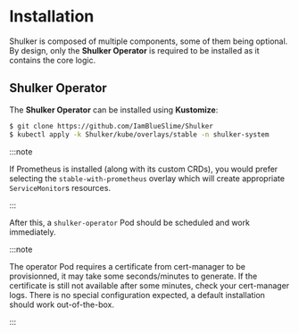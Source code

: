 # Installation

Shulker is composed of multiple components, some of them being optional. By design, only the **Shulker Operator** is required to be installed as it contains the core logic.

## Shulker Operator

The **Shulker Operator** can be installed using **Kustomize**:

```bash
$ git clone https://github.com/IamBlueSlime/Shulker
$ kubectl apply -k Shulker/kube/overlays/stable -n shulker-system
```

:::note

If Prometheus is installed (along with its custom CRDs), you would prefer selecting the `stable-with-prometheus` overlay which will create appropriate `ServiceMonitor`s resources.

:::

After this, a `shulker-operator` Pod should be scheduled and work immediately.

:::note

The operator Pod requires a certificate from cert-manager to be provisionned, it may take some seconds/minutes to generate. If the certificate is still not available after some minutes, check your cert-manager logs. There is no special configuration expected, a default installation should work out-of-the-box.

:::
